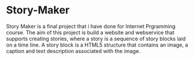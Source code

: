 # Story-Maker
Story Maker is a final project that i have done for Internet Prgramming course. The aim of this project is build a website and webservice that supports creating stories, where a story is a sequence of story blocks laid on a time line. A story block is a HTML5 structure that contains an image, a caption and text description associated with the image.
